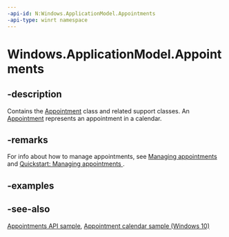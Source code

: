 ```yaml
---
-api-id: N:Windows.ApplicationModel.Appointments
-api-type: winrt namespace
---
```


# Windows.ApplicationModel.Appointments

## -description
Contains the [Appointment](appointment.md) class and related support classes. An [Appointment](appointment.md) represents an appointment in a calendar.

## -remarks
For info about how to manage appointments, see [Managing appointments](http://msdn.microsoft.com/library/292e9249-07c3-4791-b32c-6ec153c2b538) and [Quickstart: Managing appointments ](http://msdn.microsoft.com/library/4d7c555e-a707-428e-8ce3-1bd278028fc1).

## -examples

## -see-also
[Appointments API sample](http://go.microsoft.com/fwlink/p/?linkid=309836), [Appointment calendar sample (Windows 10)](http://go.microsoft.com/fwlink/p/?LinkId=620488)